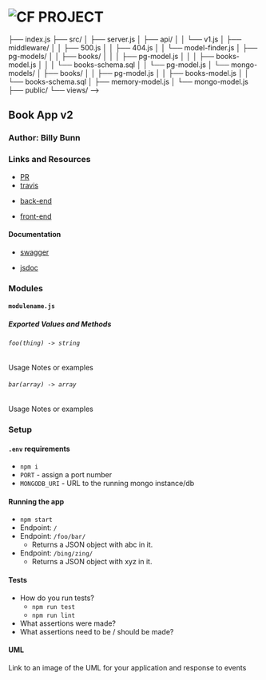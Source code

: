 ![CF](http://i.imgur.com/7v5ASc8.png) PROJECT
=================================================
<!-->
├── index.js
├── src/
│   ├── server.js
│   ├── api/
│   │   └── v1.js
│   ├── middleware/
│   │   ├── 500.js
│   │   ├── 404.js
│   │   └── model-finder.js
│   ├── pg-models/
│   │   ├── books/
│   │   │   ├── pg-model.js
│   │   │   ├── books-model.js
│   │   │   └── books-schema.sql
│   │   └── pg-model.js
│   └── mongo-models/
│       ├── books/
│       │   ├── pg-model.js
│       │   ├── books-model.js
│       │   └── books-schema.sql
│       ├── memory-model.js
│       └── mongo-model.js
├── public/
└── views/
-->

<!-- LINKS -->
<!-- Replace the link for each in brackets below -->
<!-- PR (working into submission) -->
[1]: http://xyz.com
<!-- travis build -->
[2]: https://www.travis-ci.com/YOUR_ORG_NAME/REPO_NAME
<!-- back-end -->
[3]: http://xyz.com
<!-- front-end -->
[4]: http://xyz.com
<!-- swagger -->
[5]: http://xyz.com
<!-- jsdoc-->
[6]: heroku-link/docs 

## Book App v2

### Author: Billy Bunn

### Links and Resources
* [PR][1]
* [travis][2]
<!-- (when applicable) -->
* [back-end][3]
<!-- (when applicable) -->
* [front-end][4]

#### Documentation
<!-- API assignments only -->
* [swagger][5]
<!-- (All assignments) -->
* [jsdoc][6]

### Modules
#### `modulename.js`
##### Exported Values and Methods

###### `foo(thing) -> string`
<!-- If you finished everything, you should be able to copy/paste the lab requirements and put them in present tense. -->
Usage Notes or examples

###### `bar(array) -> array`
Usage Notes or examples

### Setup
#### `.env` requirements
* `npm i`
* `PORT` - assign a port number
* `MONGODB_URI` - URL to the running mongo instance/db


#### Running the app
* `npm start`
* Endpoint: `/`
* Endpoint: `/foo/bar/`
  * Returns a JSON object with abc in it.
* Endpoint: `/bing/zing/`
  * Returns a JSON object with xyz in it.
  
#### Tests
* How do you run tests?
  * `npm run test`
  * `npm run lint`
* What assertions were made?
* What assertions need to be / should be made?

#### UML
Link to an image of the UML for your application and response to events
